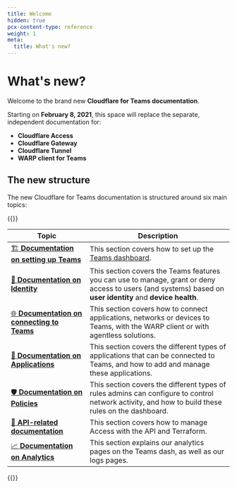 ```yaml
---
title: Welcome
hidden: true
pcx-content-type: reference
weight: 1
meta:
  title: What's new?
---
```


# What's new?

Welcome to the brand new **Cloudflare for Teams documentation**.

Starting on **February 8, 2021**, this space will replace the separate, independent documentation for:

- **Cloudflare Access**
- **Cloudflare Gateway**
- **Cloudflare Tunnel**
- **WARP client for Teams**

## The new structure

The new Cloudflare for Teams documentation is structured around six main topics:

{{<table-wrap>}}

| Topic                                                                       | Description                                                                                                                                                 |
| --------------------------------------------------------------------------- | ----------------------------------------------------------------------------------------------------------------------------------------------------------- |
| [🏗️ **Documentation on setting up Teams**](/cloudflare-one/setup/)          | This section covers how to set up the [Teams dashboard](https://dash.teams.cloudflare.com/).                                                                |
| [👤 **Documentation on Identity**](/cloudflare-one/identity/)               | This section covers the Teams features you can use to manage, grant or deny access to users (and systems) based on **user identity** and **device health**. |
| [🌐 **Documentation on connecting to Teams**](/cloudflare-one/connections/) | This section covers how to connect applications, networks or devices to Teams, with the WARP client or with agentless solutions.                            |
| [🔐 **Documentation on Applications**](/cloudflare-one/applications/)       | This section covers the different types of applications that can be connected to Teams, and how to add and manage these applications.                       |
| [🛡️ **Documentation on Policies**](/cloudflare-one/policies/)               | This section covers the different types of rules admins can configure to control network activity, and how to build these rules on the dashboard.           |
| [🤖 **API-related documentation**](/cloudflare-one/api-terraform/)          | This section covers how to manage Access with the API and Terraform.                                                                                        |
| [📈 **Documentation on Analytics**](/cloudflare-one/analytics/)             | This section explains our analytics pages on the Teams dash, as well as our logs pages.                                                                     |

{{</table-wrap>}}
